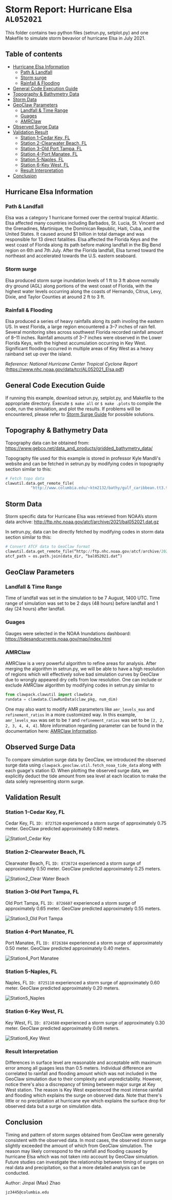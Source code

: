 # Storm Report: Hurricane Elsa `AL052021`
This folder contains two python files (setrun.py, setplot.py) and one Makefile to simulate storm bevavior of hurricane Elsa in July 2021.

## Table of contents
- [Hurricane Elsa Information](#hurricane-elsa-information)
  * [Path & Landfall](#path--landfall)
  * [Storm surge](#storm-surge)
  * [Rainfall & Flooding](#rainfall--flooding)
- [General Code Execution Guide](#general-code-execution-guide)
- [Topography & Bathymetry Data](#topography--bathymetry-data)
- [Storm Data](#storm-data)
- [GeoClaw Parameters](#geoclaw-parameters)
  * [Landfall & Time Range](#landfall--time-range)
  * [Guages](#guages)
  * [AMRClaw](#amrclaw)
- [Observed Surge Data](#observed-surge-data)
- [Validation Result](#validation-result)
  * [Station 1-Cedar Key, FL](#station-1-cedar-key-fl)
  * [Station 2-Clearwater Beach, FL](#station-2-clearwater-beach-fl)
  * [Station 3-Old Port Tampa, FL](#station-3-old-port-tampa-fl)
  * [Station 4-Port Manatee, FL](#station-4-port-manatee-fl)
  * [Station 5-Naples, FL](#station-5-naples-fl)
  * [Station 6-Key West, FL](#station-6-key-west-fl)
  * [Result Interpretation](#result-interpretation)
- [Conclusion](#conclusion)

## Hurricane Elsa Information
### Path & Landfall
Elsa was a category 1 hurricane formed over the central tropical Atlantic. Elsa affected many countries including Barbados, St. Lucia, St. Vincent and the Grenadines, Martinique, the Dominican Republic, Haiti, Cuba, and the United States. It caused around $1 billion in total damage and was responsible for 13 direct fatalities. Elsa affected the Florida Keys and the west coast of Florida along its path before making landfall in the Big Bend region on 6th and 7th July. After the Florida landfall, Elsa turned toward the northeast and accelerated towards the U.S. eastern seaboard. 
### Storm surge
Elsa produced storm surge inundation levels of 1 ft to 3 ft above normally dry ground (AGL) along portions of the west coast of Florida, with the highest water levels occurring along the coasts of Hernando, Citrus, Levy, Dixie, and Taylor Counties at around 2 ft to 3 ft. 
### Rainfall & Flooding
Elsa produced a series of heavy rainfalls along its path involing the eastern US. In west Florida, a large region encountered a 3–7 inches of rain fell. Several monitoring sites across southwest Florida recorded rainfall amount of 8–11 inches. Rainfall amounts of 3–7 inches were observed in the Lower Florida Keys, with the highest accumulation occurring in Key West. Significant flooding occurred in multiple areas of Key West as a heavy rainband set up over the island.

*Reference: National Hurricane Center Tropical Cyclone Report*
(https://www.nhc.noaa.gov/data/tcr/AL052021_Elsa.pdf)

## General Code Execution Guide
If running this example, download setrun.py, setplot.py, and Makefile to the appropriate directory. Execute `$ make all` or `$ make .plots` to compile the code, run the simulation, and plot the results. If problems will be encountered, please refer to <a href="http://www.clawpack.org/quick_surge.html?highlight=storm%20surge" target="_blank">Storm Surge Guide</a> for possible solutions. 

## Topography & Bathymetry Data
Topography data can be obtained from:
https://www.gebco.net/data_and_products/gridded_bathymetry_data/

Topography file used for this example is stored in professor Kyle Mandli's website and can be fetched in setrun.py by modifying codes in topography section similar to this:
```python
# Fetch topo data
clawutil.data.get_remote_file(
           "http://www.columbia.edu/~ktm2132/bathy/gulf_caribbean.tt3.tar.bz2")
```

## Storm Data
Storm specific data for Hurricane Elsa was retrieved from NOAA’s storm data archive:
http://ftp.nhc.noaa.gov/atcf/archive/2021/bal052021.dat.gz

In setrun.py, data can be directly fetched by modifying codes in storm data section similar to this:
```python
# Convert ATCF data to GeoClaw format
clawutil.data.get_remote_file(“http://ftp.nhc.noaa.gov/atcf/archive/2021/bal052021.dat.gz”)
atcf_path = os.path.join(data_dir, “bal052021.dat”)
```

## GeoClaw Parameters
### Landfall & Time Range
Time of landfall was set in the simulation to be 7 August, 1400 UTC. Time range of simulation was set to be 2 days (48 hours) before landfall and 1 day (24 hours) after landfall.
### Guages
Gauges were selected in the NOAA Inundations dashboard:
https://tidesandcurrents.noaa.gov/map/index.html
### AMRClaw
AMRClaw is a very powerful algorithm to refine areas for analysis. After merging the algorithm in setrun.py, we will be able to have a high resolution of regions which will effectively solve bad simulation curves by GeoClaw due to wrongly appeared dry cells from low resolution. One can include or exclude AMRClaw algorithm by modifying codes in setrun.py similar to
```python
from clawpack.clawutil import clawdata
rundata = clawdata.ClawRunData(claw_pkg, num_dim)
```
One may also want to modify AMR parameters like `amr_levels_max` and `refinement_ratios` in a more customized way. In this example, `amr_levels_max` was set to be `7` and `refinement_ratios` was set to be `[2, 2, 2, 3, 4, 4, 4]`. More information regarding parameter can be found in the documentation here: <a href="https://www.clawpack.org/setrun_amrclaw.html#setrun-amrclaw" target="_blank">AMRClaw Information</a>.

## Observed Surge Data
To compare simulation surge data by GeoClaw, we introduced the observed surge data using `clawpack.geoclaw.util.fetch_noaa_tide_data` along with each guage's station ID. When plotting the observed surge data, we explicitly deduct the tide amount from sea level at each location to make the data solely representing storm surge.

## Validation Result
### Station 1-Cedar Key, FL
Cedar Key, FL `ID: 8727520` experienced a storm surge of approximately 0.75 meter. GeoClaw predicted approximately 0.80 meters. 

![Station1_Cedar Key](./images/station1_cedarkey.png)
### Station 2-Clearwater Beach, FL
Clearwater Beach, FL `ID: 8726724` experienced a storm surge of approximately 0.50 meter. GeoClaw predicted approximately 0.25 meters. 

![Station2_Clear Water Beach](./images/station2_clearwaterbeach.png)
### Station 3-Old Port Tampa, FL
Old Port Tampa, FL `ID: 8726607` experienced a storm surge of approximately 0.65 meter. GeoClaw predicted approximately 0.55 meters. 

![Station3_Old Port Tampa](./images/station3_oldporttampa.png)
### Station 4-Port Manatee, FL
Port Manatee, FL `ID: 8726384` experienced a storm surge of approximately 0.50 meter. GeoClaw predicted approximately 0.40 meters. 

![Station4_Port Manatee](./images/station4_portmanatee.png)
### Station 5-Naples, FL
Naples, FL `ID: 8725110` experienced a storm surge of approximately 0.60 meter. GeoClaw predicted approximately 0.20 meters. 

![Station5_Naples](./images/station5_naples.png)
### Station 6-Key West, FL
Key West, FL `ID: 8724580` experienced a storm surge of approximately 0.30 meter. GeoClaw predicted approximately 0.08 meters. 

![Station6_Key West](./images/station6_keywest.png)

### Result Interpretation
Differences in surface level are reasonable and acceptable with maximum error among all guages less than 0.5 meters. Individual difference are correlated to rainfall and flooding amount which was not included in the GeoClaw simulation due to their complexity and unpredictability. However, notice there's also a discrepancy of timing between major surge at Key West station. The reason is Key West experienced the most intense rainfall and flooding which explains the surge on observed data. Note that there's little or no precipitation at hurricane eye which explains the surface drop for observed data but a surge on simulation data.

## Conclusion
Timing and pattern of storm surges obtained from GeoClaw were generally consistent with the observed data. In most cases, the observed storm surge slightly exceeded the amount of which from GeoClaw simulation. The reason may likely correspond to the rainfall and flooding caused by hurricane Elsa which was not taken into account by GeoClaw simulation. Future studies can investigate the relationship between timing of surges on real data and precipitation, so that a more detailed analysis can be conducted. 


Author: Jinpai (Max) Zhao
```
jz3445@columbia.edu
```
